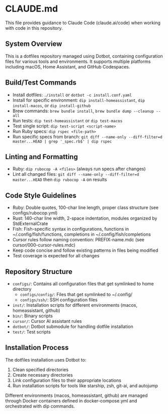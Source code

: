 # CLAUDE.md

This file provides guidance to Claude Code (claude.ai/code) when working with code in this repository.

## System Overview

This is a dotfiles repository managed using Dotbot, containing configuration files for various tools and environments. It supports multiple platforms including macOS, Home Assistant, and GitHub Codespaces.

## Build/Test Commands

- Install dotfiles: `./install` or `dotbot -c install.conf.yaml`
- Install for specific environment: `dip install-homeassistant`, `dip install-macos`, or `dip install-github`
- Brew commands: `brew bundle install`, `brew bundle dump --cleanup --all`
- Run tests: `dip test-homeassistant` or `dip test-macos`
- Test single script: `dip test-script <script-name>`
- Run Ruby specs: `dip rspec <file-path>`
- Run specific specs from branch: `git diff --name-only --diff-filter=d master...HEAD | grep '_spec.rb$' | dip rspec`

## Linting and Formatting

- Ruby: `dip rubocop -A <files>` (always run specs after changes)
- Lint all changed files: `git diff --name-only --diff-filter=d master...HEAD` then `dip rubocop -A` on results

## Code Style Guidelines

- Ruby: Double quotes, 100-char line length, proper class structure (see configs/rubocop.yml)
- Rust: 140-char line width, 2-space indentation, modules organized by StdExternalCrate
- Fish: Fish-specific syntax in configurations, functions in ~/.config/fish/functions, completions in ~/.config/fish/completions
- Cursor rules follow naming convention: PREFIX-name.mdc (see cursor/000-cursor-rules.mdc)
- Keep code concise and follow existing patterns in files being modified
- Test coverage is expected for all changes

## Repository Structure

- `configs/`: Contains all configuration files that get symlinked to home directory
  - `configs/config/`: Files that get symlinked to ~/.config/
  - `configs/ssh/`: SSH configuration files
- `inst/`: Installation scripts for different environments (macos, homeassistant, github)
- `bin/`: Binary scripts
- `cursor/`: Cursor AI assistant rules
- `dotbot/`: Dotbot submodule for handling dotfile installation
- `test/`: Test scripts

## Installation Process

The dotfiles installation uses Dotbot to:
1. Clean specified directories
2. Create necessary directories
3. Link configuration files to their appropriate locations
4. Run installation scripts for tools like starship, zsh, git-ai, and autojump

Different environments (macos, homeassistant, github) are managed through Docker containers defined in docker-compose.yml and orchestrated with dip commands.